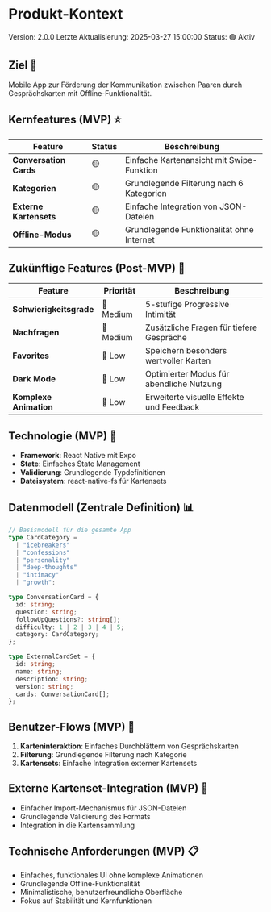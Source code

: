 # Produkt-Kontext

Version: 2.0.0
Letzte Aktualisierung: 2025-03-27 15:00:00
Status: 🟢 Aktiv

## Ziel 🎯

Mobile App zur Förderung der Kommunikation zwischen Paaren durch Gesprächskarten mit Offline-Funktionalität.

## Kernfeatures (MVP) ⭐

| Feature                | Status | Beschreibung                              |
| ---------------------- | ------ | ----------------------------------------- |
| **Conversation Cards** | 🟡     | Einfache Kartenansicht mit Swipe-Funktion |
| **Kategorien**         | 🟡     | Grundlegende Filterung nach 6 Kategorien  |
| **Externe Kartensets** | 🟡     | Einfache Integration von JSON-Dateien     |
| **Offline-Modus**      | 🟡     | Grundlegende Funktionalität ohne Internet |

## Zukünftige Features (Post-MVP) 🔮

| Feature                 | Priorität | Beschreibung                             |
| ----------------------- | --------- | ---------------------------------------- |
| **Schwierigkeitsgrade** | 🔆 Medium | 5-stufige Progressive Intimität          |
| **Nachfragen**          | 🔆 Medium | Zusätzliche Fragen für tiefere Gespräche |
| **Favorites**           | 🔽 Low    | Speichern besonders wertvoller Karten    |
| **Dark Mode**           | 🔽 Low    | Optimierter Modus für abendliche Nutzung |
| **Komplexe Animation**  | 🔽 Low    | Erweiterte visuelle Effekte und Feedback |

## Technologie (MVP) 🔧

- **Framework**: React Native mit Expo
- **State**: Einfaches State Management
- **Validierung**: Grundlegende Typdefinitionen
- **Dateisystem**: react-native-fs für Kartensets

## Datenmodell (Zentrale Definition) 📊

```typescript
// Basismodell für die gesamte App
type CardCategory =
  | "icebreakers"
  | "confessions"
  | "personality"
  | "deep-thoughts"
  | "intimacy"
  | "growth";

type ConversationCard = {
  id: string;
  question: string;
  followUpQuestions?: string[];
  difficulty: 1 | 2 | 3 | 4 | 5;
  category: CardCategory;
};

type ExternalCardSet = {
  id: string;
  name: string;
  description: string;
  version: string;
  cards: ConversationCard[];
};
```

## Benutzer-Flows (MVP) 👤

1. **Karteninteraktion**: Einfaches Durchblättern von Gesprächskarten
2. **Filterung**: Grundlegende Filterung nach Kategorie
3. **Kartensets**: Einfache Integration externer Kartensets

## Externe Kartenset-Integration (MVP) 🔄

- Einfacher Import-Mechanismus für JSON-Dateien
- Grundlegende Validierung des Formats
- Integration in die Kartensammlung

## Technische Anforderungen (MVP) 📋

- Einfaches, funktionales UI ohne komplexe Animationen
- Grundlegende Offline-Funktionalität
- Minimalistische, benutzerfreundliche Oberfläche
- Fokus auf Stabilität und Kernfunktionen
